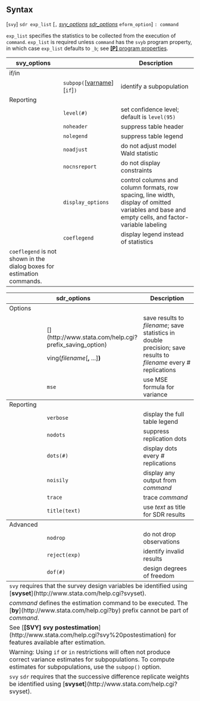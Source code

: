 ## Syntax

\[`svy`\] `sdr exp_list` \[`,`
[<var class="command">svy_options</var><strong></strong>](svy%20sdr##svy_options)
[<var class="command">sdr_options</var><strong></strong>](svy%20sdr##sdr_options)
`eform_option`\] `: command`

`exp_list` specifies the statistics to be collected from the execution
of `command`. `exp_list` is required unless `command` has the `svyb`
program property, in which case `exp_list` defaults to `_b`; see
[<strong>[P]</strong> program properties](http://www.stata.com/help.cgi?program_properties).

| svy\_options                                                           |                                                                                                        | Description                                                                                                                                      |
|------------------------------------------------------------------------|--------------------------------------------------------------------------------------------------------|--------------------------------------------------------------------------------------------------------------------------------------------------|
| if/in                                                                  |                                                                                                        |                                                                                                                                                  |
|                                                                        | `subpop(`\[[varname](http://www.stata.com/help.cgi?varname)\] \[`if`\]`)` | identify a subpopulation                                                                                                                         |
| Reporting                                                              |                                                                                                        |                                                                                                                                                  |
|                                                                        | `level(#)`                                                                                             | set confidence level; default is `level(95)`                                                                                                     |
|                                                                        | `noheader`                                                                                             | suppress table header                                                                                                                            |
|                                                                        | `nolegend`                                                                                             | suppress table legend                                                                                                                            |
|                                                                        | `noadjust`                                                                                             | do not adjust model Wald statistic                                                                                                               |
|                                                                        | `nocnsreport`                                                                                          | do not display constraints                                                                                                                       |
|                                                                        | `display_options`                                                                                      | control columns and column formats, row spacing, line width, display of omitted variables and base and empty cells, and factor-variable labeling |
|                                                                        | `coeflegend`                                                                                           | display legend instead of statistics                                                                                                             |
| `coeflegend` is not shown in the dialog boxes for estimation commands. |                                                                                                        |                                                                                                                                                  |

<table id="sdr_options" class="syntab">
<colgroup>
<col style="width: 33%" />
<col style="width: 33%" />
<col style="width: 33%" />
</colgroup>
<thead>
<tr class="header">
<th colspan="2">sdr_options</th>
<th>Description</th>
</tr>
</thead>
<tbody>
<tr class="odd section">
<td colspan="3">Options</td>
</tr>
<tr class="even">
<td class="normal"></td>
<td>[<strong></strong>](http://www.stata.com/help.cgi?prefix_saving_option)
<ul>
</ul>
ving(<var class="command">filename</var>[<strong>,</strong> ...]<strong>)</strong></td>
<td>save results to <var class="command">filename</var>; save statistics in double precision; save results to <var class="command">filename</var> every <var class="command">#</var> replications</td>
</tr>
<tr class="odd">
<td class="normal"></td>
<td><code class="command" data-options="mse">mse</code></td>
<td>use MSE formula for variance</td>
</tr>
</tbody>
<tbody>
<tr class="odd section">
<td colspan="3">Reporting</td>
</tr>
<tr class="even">
<td class="normal"></td>
<td><code class="command" data-options="v">verbose</code></td>
<td>display the full table legend</td>
</tr>
<tr class="odd">
<td class="normal"></td>
<td><code class="command" data-options="nodots">nodots</code></td>
<td>suppress replication dots</td>
</tr>
<tr class="even">
<td class="normal"></td>
<td><code class="command" data-options="dots(#)">dots(#)</code></td>
<td>display dots every <var class="command">#</var> replications</td>
</tr>
<tr class="odd">
<td class="normal"></td>
<td><code class="command" data-options="noi">noisily</code></td>
<td>display any output from <var class="command">command</var></td>
</tr>
<tr class="even">
<td class="normal"></td>
<td><code class="command" data-options="tr">trace</code></td>
<td>trace <var class="command">command</var></td>
</tr>
<tr class="odd">
<td class="normal"></td>
<td><code class="command" data-options="ti">title(text)</code></td>
<td>use <var class="command">text</var> as title for SDR results</td>
</tr>
</tbody>
<tbody>
<tr class="odd section">
<td colspan="3">Advanced</td>
</tr>
<tr class="even">
<td class="normal"></td>
<td><code class="command" data-options="nodrop">nodrop</code></td>
<td>do not drop observations</td>
</tr>
<tr class="odd">
<td class="normal"></td>
<td><code class="command" data-options="reject(exp)">reject(exp)</code></td>
<td>identify invalid results</td>
</tr>
<tr class="even">
<td class="normal"></td>
<td><code class="command" data-options="dof(#)">dof(#)</code></td>
<td>design degrees of freedom</td>
</tr>
</tbody><tfoot>
<tr class="odd footnote">
<td colspan="3"><code class="command">svy</code> requires that the survey design variables be identified using [<strong>svyset</strong>](http://www.stata.com/help.cgi?svyset).</td>
</tr>
<tr class="even footnote">
<td colspan="3"><var class="command">command</var> defines the estimation command to be executed. The [<strong>by</strong>](http://www.stata.com/help.cgi?by) prefix cannot be part of <var class="command">command</var>.</td>
</tr>
<tr class="odd footnote">
<td colspan="3">See [<strong>[SVY] svy postestimation</strong>](http://www.stata.com/help.cgi?svy%20postestimation) for features available after estimation.</td>
</tr>
<tr class="even footnote">
<td colspan="3">Warning: Using <code class="command">if</code> or <code class="command">in</code> restrictions will often not produce correct variance estimates for subpopulations. To compute estimates for subpopulations, use the <code class="command">subpop()</code> option.</td>
</tr>
<tr class="odd footnote">
<td colspan="3"><code class="command">svy</code> <code class="command">sdr</code> requires that the successive difference replicate weights be identified using [<strong>svyset</strong>](http://www.stata.com/help.cgi?svyset).</td>
</tr>
</tfoot>

</table>
